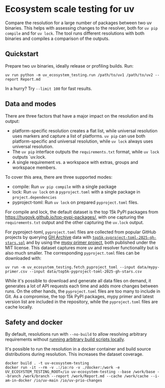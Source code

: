 # Ecosystem scale testing for uv

Compare the resolution for a large number of packages between two uv binaries.
This helps with assessing changes to the resolver, both for `uv pip compile` and
for `uv lock`. The tool runs different resolutions with both binaries and
compiles a comparison of the outputs.

## Quickstart

Prepare two uv binaries, ideally release or profiling builds. Run:

```shell
uv run python -m uv_ecosystem_testing.run /path/to/uv1 /path/to/uv2 --report Report.md
```

In a hurry? Try `--limit 100` for fast results.

## Data and modes

There are three factors that have a major impact on the resolution and its
output:

- platform-specific resolution creates a flat list, while universal resolution
  uses markers and capture a list of platforms. `uv pip` can use both
  platform-specific and universal resolution, while `uv lock` always uses
  universal resolution.
- The `uv pip` interface outputs the `requirements.txt` format, while `uv lock`
  outputs `uv.lock.
- A single requirement vs. a workspace with extras, groups and workspace
  members.

To cover this area, there are three supported modes:

- compile: Run `uv pip compile` with a single package
- lock: Run `uv lock` on a `pyproject.toml` with a single package in
  `project.dependencies`
- pyproject-toml: Run `uv lock` on prepared `pyproject.toml` files.

For compile and lock, the default dataset is the top 15k PyPI packages from
https://hugovk.github.io/top-pypi-packages/, with one capturing the
`requirements.txt` output and the other capturing the `uv.lock` output.

For pyproject-toml, `pyproject.toml` files are collected from popular GitHub
projects by querying [GH Archive](https://www.gharchive.org/) data with
[`top5k-pyproject-toml-2025-gh-stars.sql`](data/top5k-pyproject-toml-2025-gh-stars.sql)
and by using the
[mypy primer project](https://github.com/hauntsaninja/mypy_primer/blob/0d20fff78b67f11f4dcbeb3d9b1c645b7198db5e/mypy_primer/projects.py),
both published under the MIT license. This dataset captures more uv and resolver
functionality but is also much smaller. The corresponding `pyproject.toml` files
can be downloaded with:

```shell
uv run -m uv_ecosystem_testing.fetch_pyproject_toml --input data/mypy-primer.csv --input data/top5k-pyproject-toml-2025-gh-stars.csv
```

While it's possible to download and generate all data files on demand, it
generates a lot of API requests each time and adds more changes between runs. On
the other hands, the `pyproject.toml` files are too many to include in Git. As a
compromise, the top 15k PyPI packages, mypy primer and latest version list are
included in the repository, while the `pyproject.toml` files are cache locally.

## Safety and docker

By default, resolutions run with `--no-build` to allow resolving arbitrary
requirements without
[running arbitrary build scripts locally](https://moyix.blogspot.com/2022/09/someones-been-messing-with-my-subnormals.html).

It's possible to run the resolution in a docker container and build source
distributions during resolution. This increases the dataset coverage.

```
docker build . -t uv-ecosystem-testing
docker run -it --rm -v .:/io:ro -v ./docker:/work -e UV_ECOSYSTEM_TESTING_ROOT=/io uv-ecosystem-testing --base /work/base --branch /work/branch --report /work/Report.md --cache /work/cache --i-am-in-docker /io/uv-main /io/uv-prio-changes
```
